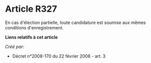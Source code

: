 # Article R327

En cas d'élection partielle, toute candidature est soumise aux mêmes conditions d'enregistrement.

**Liens relatifs à cet article**

_Créé par_:

  - Décret n°2008-170 du 22 février 2008 - art. 3
